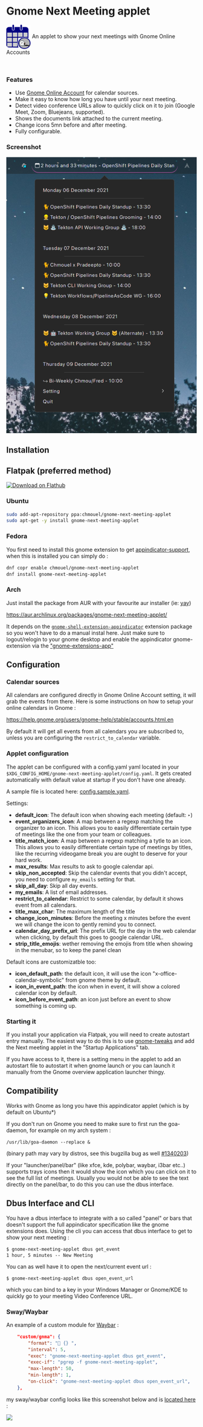 # Gnome Next Meeting applet
<img src="./data/desktop/icon.svg" width=64 height=64 align=center> An applet to show your next meetings with Gnome Online Accounts

<br>

### Features

* Use [Gnome Online Account](https://linuxkamarada.com/en/2019/04/10/get-the-most-out-of-gnome-syncing-your-google-account/) for calendar sources.
* Make it easy to know how long you have until your next meeting.
* Detect video conference URLs allow to quickly click on it to join (Google Meet, Zoom, Bluejeans, supported).
* Shows the documents link attached to the current meeting.
* Change icons 5mn before and after meeting.
* Fully configurable.

### Screenshot

![Screenshot](./.github/screenshot/screenshot.png)

## Installation

## Flatpak (preferred method)

<a href='https://flathub.org/apps/details/com.chmouel.gnomeNextMeetingApplet'><img height='40' alt='Download on Flathub' src='https://flathub.org/assets/badges/flathub-badge-en.png'/></a>

### Ubuntu

```bash
sudo add-apt-repository ppa:chmouel/gnome-next-meeting-applet
sudo apt-get -y install gnome-next-meeting-applet
```

### Fedora

You first need to install this gnome extension to get [appindicator-support](https://extensions.gnome.org/extension/615/appindicator-support/), when this is installed you can simply do :

```bash
dnf copr enable chmouel/gnome-next-meeting-applet
dnf install gnome-next-meeting-applet
```

### Arch

Just install the package from AUR with your favourite aur installer (ie:
[yay](https://github.com/Jguer/yay))

https://aur.archlinux.org/packages/gnome-next-meeting-applet/

It depends on the
[`gnome-shell-extension-appindicator`](https://archlinux.org/packages/community/any/gnome-shell-extension-appindicator/)
extension package so you won't have to do a manual instal here. Just make sure to logout/relogin to your gnome desktop and enable the appindicator gnome-extension via the ["gnome-extensions-app"](https://ubuntuhandbook.org/index.php/2021/05/gnome-tweaks-40-no-longer-manage-extensions/)

## Configuration

### Calendar sources

All calendars are configured directly in Gnome Online Account setting, it will
grab the events from there. Here is some instructions on how to setup your
online calendars in Gnome :

<https://help.gnome.org/users/gnome-help/stable/accounts.html.en>

By default it will get all events from all calendars you are subscribed to, unless you are configuring
the `restrict_to_calendar` variable.

### Applet configuration

The applet can be configured with a config.yaml yaml located in your
`$XDG_CONFIG_HOME/gnome-next-meeting-applet/config.yaml`. It gets created
automatically with default value at startup if you don't have one already.

A sample file is located here: [config.sample.yaml](./config.sample.yaml).

Settings:

* **default_icon**: The default icon when showing each meeting (default: ‣)
* **event_organizers_icon**: A map between a regexp matching the organizer to an
  icon. This allows you to easily differentiate certain type of meetings like
  the one from your team or colleagues.
* **title_match_icon**: A map between a regexp matching a tytle to an icon. This
  allows you to easily differentiate certain type of meetings by titles, like
  the recurring videogame break you are ought to deserve for your hard work.
* **max_results**: Max results to ask to google calendar api.
* **skip_non_accepted**: Skip the calendar events that you didn't accept, you
  need to configure `my_emails` setting for that.
* **skip_all_day**: Skip all day events.
* **my_emails**: A list of email addresses.
* **restrict_to_calendar**: Restrict to some calendar, by default it shows event from all calendars.
* **title_max_char**: The maximum length of the title
* **change_icon_minutes**: Before the meeting x minutes before the event we will
  change the icon to gently remind you to connect.
* **calendar_day_prefix_url**: The prefix URL for the day in the web calendar when clicking, by default this goes to google calendar URL.
* **strip_title_emojis**: wether removing the emojis from title when showing in
  the menubar, so to keep the panel clean

Default icons are customizatble too:

* **icon_default_path**: the default icon, it will use the icon
                   "x-office-calendar-symbolic" from gnome theme by default.
* **icon_in_event_path**: the icon when in event, it will show a colored calendar
                    icon by default.
* **icon_before_event_path**: an icon just before an event to show something is
coming up.


### Starting it

If you install your application via Flatpak, you will need to create autostart entry manually. The easiest way to do this is to use [gnome-tweaks](https://gitlab.gnome.org/GNOME/gnome-tweaks) and add the Next meeting applet in the "Startup Applications" tab.

If you have access to it, there is a setting menu in the applet to add an autostart file to autostart it when gnome launch or you can launch it manually from the Gnome overview application launcher thingy.

## Compatibility

Works with Gnome as long you have this appindicator applet (which is by default on Ubuntu*)

If you don't run on Gnome you need to make sure to first run the goa-daemon, for example on my arch system :

```shell
/usr/lib/goa-daemon --replace &
```

(binary path may vary by distros, see this bugzilla bug as well [#1340203](https://bugzilla.redhat.com/show_bug.cgi?id=1340203))

If your "launcher/panel/bar" (like xfce, kde, polybar, waybar, i3bar etc..) supports trays icons then
it would show the icon which you can click on it to see the full list of meetings. Usually you would not 
be able to see the text directly on the panel/bar, to do this you can use the dbus interface. 

## Dbus Interface and CLI

You have a dbus interface to integrate with a so called "panel" or bars that doesn't support the full appindicator specification like the gnome extensions does. Using the cli you can access that dbus interface to get to show your next meeting :

```shell
$ gnome-next-meeting-applet dbus get_event
1 hour, 5 minutes -- New Meeting
```

You can as well have it to open the next/current event url :

```shell
$ gnome-next-meeting-applet dbus open_event_url
```

which you can bind to a key in your Windows Manager or Gnome/KDE to quickly go to your meeting Video Conference URL.

### Sway/Waybar

An example of a custom module for [Waybar](https://github.com/Alexays/Waybar) :

```json
    "custom/gnma": {
        "format": " {} ",
        "interval": 5,
        "exec": "gnome-next-meeting-applet dbus get_event",
        "exec-if": "pgrep -f gnome-next-meeting-applet",
        "max-length": 50,
        "min-length": 1,
        "on-click": "gnome-next-meeting-applet dbus open_event_url",
    },
```

my sway/waybar config looks like this screenshot below and is [located here](https://github.com/chmouel/rc-config/blob/main/waybar/config) :

<meta http-equiv="content-type" content="text/html; charset=utf-8"><img src="https://i.imgur.com/wwXY2C8.png" style="max-height: 216.365px; min-height: 216.365px; max-width: 1874.8px;">

there is more room to improvements here to integrate with other "bars".


### Credits

* This package was created with [`Cookiecutter`](https://github.com/audreyr/cookiecutter-pypackage) and the
[`audreyr/cookiecutter-pypackage`](https://github.com/audreyr/cookiecutter-pypackage) project template.
* Originally inspired from the [gnome next
  meeting](https://github.com/tjwells47/gnome-next-meeting) argos based
  extension.
* Used for a while the OSX application gnome-next-meeting
  <https://apps.apple.com/us/app/next-meeting/id1017470484?mt=12> and missed it on
  Linux.
* Originally used code from [@GabLeRoux](https://github.com/gableroux) for evolution calendar integration - <https://askubuntu.com/a/1371087>
* Used code from cinnamon calendar server code https://github.com/linuxmint/cinnamon/blob/fc57426d44c0f5a31fe29f268a15e9928e8b6a14/calendar-server/cinnamon-calendar-server.py and adapted from gnome-shell calendar-server https://gitlab.gnome.org/GNOME/gnome-shell/-/tree/main/src/calendar-server

## License

[MIT](LICENSE.md) © [Chmouel Boudjnah](https://github.com/chmouel)
